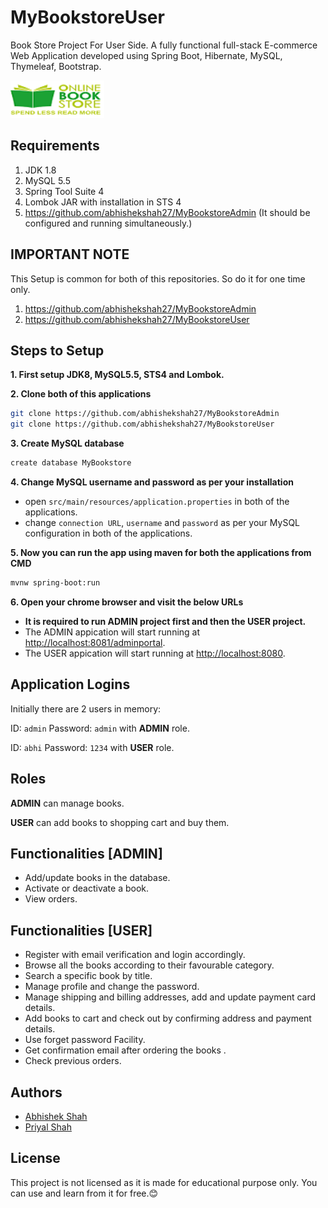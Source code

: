 # MyBookstoreUser
Book Store Project For User Side.
A fully functional full-stack E-commerce Web Application developed using Spring Boot, Hibernate, MySQL, Thymeleaf, Bootstrap.

<img src="src/main/resources/static/img/logo.png" height=60px width=150>

## Requirements
1. JDK 1.8
2. MySQL 5.5
3. Spring Tool Suite 4 
4. Lombok JAR with installation in STS 4
5. https://github.com/abhishekshah27/MyBookstoreAdmin (It should be configured and running simultaneously.)

## IMPORTANT NOTE
This Setup is common for both of this repositories. So do it for one time only.
1. https://github.com/abhishekshah27/MyBookstoreAdmin
2. https://github.com/abhishekshah27/MyBookstoreUser

## Steps to Setup

**1. First setup JDK8, MySQL5.5, STS4 and Lombok.**

**2. Clone both of this applications**

```bash
git clone https://github.com/abhishekshah27/MyBookstoreAdmin
git clone https://github.com/abhishekshah27/MyBookstoreUser
```

**3. Create MySQL database**
```bash
create database MyBookstore
```

**4. Change MySQL username and password as per your installation**
+ open `src/main/resources/application.properties` in both of the applications.
+ change `connection URL`, `username` and `password` as per your MySQL configuration in both of the applications.

**5. Now you can run the app using maven for both the applications from CMD**
```bash
mvnw spring-boot:run
```

**6. Open your chrome browser and visit the below URLs** 
+ **It is required to run ADMIN project first and then the USER project.**
+ The ADMIN appication will start running at <http://localhost:8081/adminportal>.
+ The USER appication will start running at <http://localhost:8080>.

## Application Logins

Initially there are 2 users in memory:

ID: ```admin``` Password: ```admin``` with **ADMIN** role.

ID: ```abhi``` Password: ```1234``` with **USER** role.

## Roles

**ADMIN** can manage books.

**USER** can add books to shopping cart and buy them.


## Functionalities [ADMIN]
+ Add/update books in the database.
+ Activate or deactivate a book.
+ View orders.

## Functionalities [USER]
+ Register with email verification and login accordingly.
+ Browse all the books according to their favourable category.
+ Search a specific book by title.
+ Manage profile and change the password.
+ Manage shipping and billing addresses, add and update payment card details.
+ Add books to cart and check out by confirming address and payment details.
+ Use forget password Facility.
+ Get confirmation email after ordering the books .
+ Check previous orders.



## Authors
+ <a href="https://github.com/abhishekshah27/">Abhishek Shah</a>
+ <a href="https://github.com/priyalshah99/">Priyal Shah</a>

## License
This project is not licensed as it is made for educational purpose only. You can use and learn from it for free.😊
